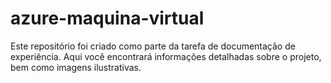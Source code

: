 # azure-maquina-virtual
Este repositório foi criado como parte da tarefa de documentação de experiência.   Aqui você encontrará informações detalhadas sobre o projeto, bem como imagens ilustrativas.
